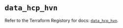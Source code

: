 # `data_hcp_hvn`

Refer to the Terraform Registory for docs: [`data_hcp_hvn`](https://www.terraform.io/docs/providers/hcp/d/hvn).
